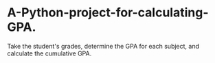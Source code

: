 # A-Python-project-for-calculating-GPA.
Take the student's grades, determine the GPA for each subject, and calculate the cumulative GPA.
